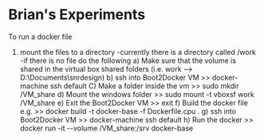 # Brian's Experiments

To run a docker file
1) mount the files to a directory
	-currently there is a directory called /work
	-if there is no file do the following
	a) Make sure that the volume is shared in the virtual box shared folders (i.e. work --> D:\Documents\snrdesign)
	b) ssh into Boot2Docker VM	>> docker-machine ssh default
	C) Make a folder inside the vm  >> sudo mkdir /VM_share
	d) Mount the windows folder	>> sudo mount -t vboxsf work /VM_share
	e) Exit the Boot2Docker VM	>> exit
	f) Build the docker file e.g.	>> docker build -t docker-base -f Dockerfile.cpu .
	g) ssh into Boot2Docker VM	>> docker-machine ssh default
	h) Run the docker		>> docker run -it --volume /VM_share:/srv docker-base

